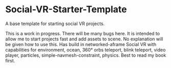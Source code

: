 # Social-VR-Starter-Template
A base template for starting social VR projects.


This is a work in progress.  There will be many bugs here.
It is intended to allow me to start projects fast and add assets to scene. No explanation will be given how to use this. 
Has build in networked-aframe Social VR with capabilities for environment, ocean, 360° orbs teleport, blink teleport, video player, particles, simple-navmesh-constraint, physics.
Best to read my book first.
